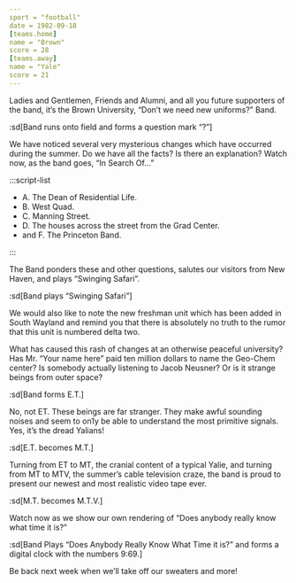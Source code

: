 ```yaml
---
sport = "football"
date = 1982-09-18
[teams.home]
name = "Brown"
score = 28
[teams.away]
name = "Yale"
score = 21
---
```


Ladies and Gentlemen, Friends and Alumni, and all you future supporters of the band, it’s the Brown University, “Don’t we need new uniforms?” Band.

:sd[Band runs onto field and forms a question mark “?”]

We have noticed several very mysterious changes which have occurred during the summer. Do we have all the facts? Is there an explanation? Watch now, as the band goes, “In Search Of…”

:::script-list

- A. The Dean of Residential Life.
- B. West Quad.
- C. Manning Street.
- D. The houses across the street from the Grad Center.
- and F. The Princeton Band.

:::

The Band ponders these and other questions, salutes our visitors from New Haven, and plays “Swinging Safari”.

:sd[Band plays “Swinging Safari”]

We would also like to note the new freshman unit which has been added in South Wayland and remind you that there is absolutely no truth to the rumor that this unit is numbered delta two.

What has caused this rash of changes at an otherwise peaceful university? Has Mr. “Your name here” paid ten million dollars to name the Geo-Chem center? Is somebody actually listening to Jacob Neusner? Or is it strange beings from outer space?

:sd[Band forms E.T.]

No, not ET. These beings are far stranger. They make awful sounding noises and seem to on1y be able to understand the most primitive signals. Yes, it’s the dread Yalians!

:sd[E.T. becomes M.T.]

Turning from ET to MT, the cranial content of a typical Yalie, and turning from MT to MTV, the summer’s cable television craze, the band is proud to present our newest and most realistic video tape ever.

:sd[M.T. becomes M.T.V.]

Watch now as we show our own rendering of “Does anybody really know what time it is?”

:sd[Band Plays “Does Anybody Really Know What Time it is?” and forms a digital clock with the numbers 9:69.]

Be back next week when we’ll take off our sweaters and more!
